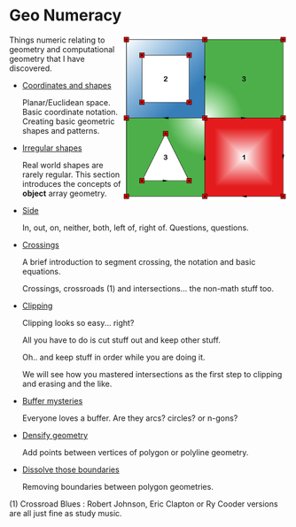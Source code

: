 # Geo Numeracy

<img src="images/polygons_5.png" align="right" width="300"/>

Things numeric relating to geometry and computational geometry that I have discovered.

* [Coordinates and shapes](/docs/coordinates.md)

  Planar/Euclidean space.  Basic coordinate notation. Creating basic geometric shapes and patterns.

* [Irregular shapes](/docs/geometry/Geometry_as_arrays.md)

  Real world shapes are rarely regular.  This section introduces the concepts of **object** array geometry.
  
* [Side](/docs/side.md)

  In, out, on, neither, both, left of, right of.
  Questions, questions.

* [Crossings](/docs/crossings.md)

  A brief introduction to segment crossing, the notation and basic equations.

  Crossings, crossroads (1) and intersections... the non-math stuff too.
  
* [Clipping](/docs/clipping.md)

  Clipping looks so easy... right? 

  All you have to do is cut stuff out and keep other stuff. 

  Oh.. and keep stuff in order while you are doing it.

  We will see how you mastered intersections as the first step to clipping and erasing and the like.

* [Buffer mysteries](/docs/buffer/buffer_mysteries.md)

  Everyone loves a buffer.  Are they arcs? circles? or n-gons? 

* [Densify geometry](/docs/densify/Densify.md)

  Add points between vertices of polygon or polyline geometry.

* [Dissolve those boundaries](/docs/dissolve/Dissolve.md)

  Removing boundaries between polygon geometries.

(1)  Crossroad Blues : Robert Johnson, Eric Clapton or Ry Cooder versions are all just fine as study music.
